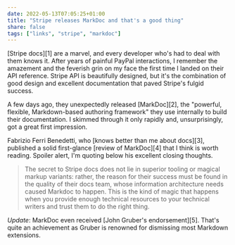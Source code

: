 ```yaml
---
date: 2022-05-13T07:05:25+01:00
title: "Stripe releases MarkDoc and that's a good thing"
share: false
tags: ["links", "stripe", "markdoc"]
---
```

[Stripe docs][1] are a marvel, and every developer who's had to deal with them knows
it. After years of painful PayPal interactions, I remember the amazement and
the feverish grin on my face the first time I landed on their API reference.
Stripe API is beautifully designed, but it's the combination of good design and
excellent documentation that paved Stripe's fulgid success. 

A few days ago, they unexpectedly released [MarkDoc][2], the "powerful,
flexible, Markdown-based authoring framework" they use internally to build
their documentation. I skimmed through it only rapidly and, unsurprisingly, got
a great first impression.

Fabrizio Ferri Benedetti, who [knows better than me about docs][3], published
a solid first-glance [review of MarkDoc][4] that I think is worth reading.
Spoiler alert, I'm quoting below his excellent closing thoughts.

> The secret to Stripe docs does not lie in superior tooling or magical markup
> variants: rather, the reason for their success must be found in the quality
> of their docs team, whose information architecture needs caused Markdoc to
> happen. This is the kind of magic that happens when you provide enough
> technical resources to your technical writers and trust them to do the right
> thing.

*Update*: MarkDoc even received [John Gruber's endorsement][5]. That's quite an
achievement as Gruber is renowned for dismissing most Markdown extensions.

